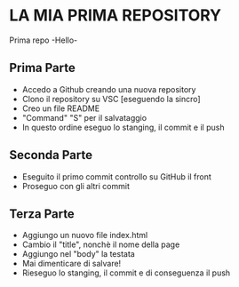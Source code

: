 <h1><strong>LA MIA PRIMA REPOSITORY</strong></h1>
Prima repo -Hello-


## Prima Parte
- Accedo a Github creando una nuova repository
- Clono il repository su VSC [eseguendo la sincro]
- Creo un file README 
- "Command" "S" per il salvataggio
- In questo ordine eseguo lo stanging, il commit e il push

## Seconda Parte
- Eseguito il primo commit controllo su GitHub il front
- Proseguo con gli altri commit

## Terza Parte
- Aggiungo un nuovo file index.html
- Cambio il "title", nonchè il nome della page
- Aggiungo nel "body" la testata
- Mai dimenticare di salvare!
- Rieseguo lo stanging, il commit e di conseguenza il push

